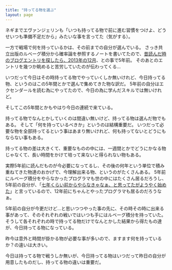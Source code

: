 ```yaml
---
title: "持ってる物を選ぶ"
layout: page	
---
```


ネギまでエヴァンジェリンも「いつも持ってる物で前に進む習慣をつけよ、どうせいつも準備不足だから」みたいな事を言ってた（気がする）。

一方で戦場で何を持っているかは、その前までの自分が選んでいる。
さっき共立出版のルベーグ積分から確率論を参照するノートを書いてたので、[昔読んだ時のブログエントリを探したら、2013年の12月](https://karino2.livejournal.com/232955.html)、との事で5年前。
そのあとのエントリを幾つか眺めると苦労していたのが伝わってくる…

いつだって今日はその時持ってる物でやっていくしか無いけれど、今日持ってる物、というのはこの5年間とかで選んで集めてきた物な訳だ。
5年前の自分はエクセンダールを読む為にやってたので、今日の為に学んだスキルでは無いけれど。

そしてこの5年間とかもやはり今日の連続で来ている。

持ってる物でなんとかしていくのは間違い無いけど、持ってる物は選んだ物でもある。
そして「何を持っているべきか」というのは結構重要だ。
いつだって必要な物を全部持ってるという事はあまり無いけれど、何も持ってないとどうにもならない事もある。

持ってる物の差は大きくて、重要なものの中には、一週間とかでどうにかなる物じゃなくて、長い時間をかけて培って来ないと得られない物もある。

実際5年前に読んだものが今必要になってるし、その後の何年という単位で積み重ねてきた物達のおかげで、今理解出来る物、というのがたくさんある。
5年前にルベーグ積分をやらなかったプログラマも世の中にはたくさん居るだろうし、5年前の自分が、「[七年くらい前からやらなきゃなぁ、と思ってたがようやく始めた](https://karino2.livejournal.com/233668.html)」と言っているので、12年前にちゃんとやったプログラマも居るのだろうなぁ。

5年前の自分が今更だけど…と思いつつやった事の先に、その時その時に出来る事があって、そのそれぞれの戦いではいつも手にはルベーグ積分を持っていた。
そうして各それぞれの時で持ってる物だけでなんとかした結果から得たもの達が、今日持ってる物になっている。

昨今は意外と時間が掛かる物が必要な事が多いので、ますます何を持っているか？の違いは大きい。

今日は持ってる物で戦うしか無いが、今日持ってる物はいつだって昨日の自分が用意したものだし、持ってる物の違いは重要だ。

